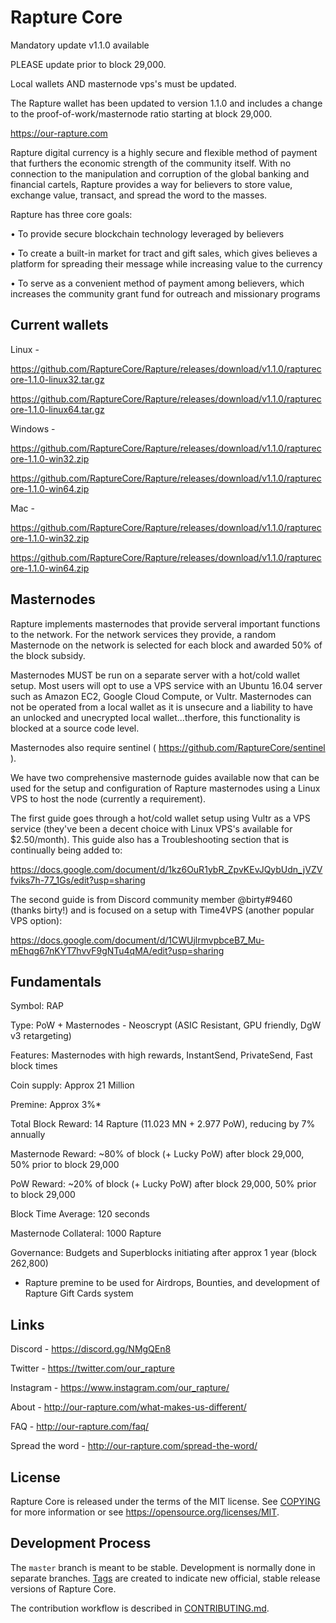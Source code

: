Rapture Core
=============

Mandatory update v1.1.0 available

PLEASE update prior to block 29,000. 

Local wallets AND masternode vps's must be updated.

The Rapture wallet has been updated to version 1.1.0 and includes a change to the proof-of-work/masternode ratio starting at block 29,000.

https://our-rapture.com

Rapture digital currency is a highly secure and flexible method of payment that furthers the economic strength of the community itself. With no connection to the manipulation and corruption of the global banking and financial cartels, Rapture provides a way for believers to store value, exchange value, transact, and spread the word to the masses. 

Rapture has three core goals:

• To provide secure blockchain technology leveraged by believers

• To create a built-in market for tract and gift sales, which gives believes a platform for spreading their message while increasing value to the currency

• To serve as a convenient method of payment among believers, which increases the community grant fund for outreach and missionary programs


Current wallets
---------------
Linux -

https://github.com/RaptureCore/Rapture/releases/download/v1.1.0/rapturecore-1.1.0-linux32.tar.gz

https://github.com/RaptureCore/Rapture/releases/download/v1.1.0/rapturecore-1.1.0-linux64.tar.gz

Windows -

https://github.com/RaptureCore/Rapture/releases/download/v1.1.0/rapturecore-1.1.0-win32.zip

https://github.com/RaptureCore/Rapture/releases/download/v1.1.0/rapturecore-1.1.0-win64.zip

Mac -

https://github.com/RaptureCore/Rapture/releases/download/v1.1.0/rapturecore-1.1.0-win32.zip

https://github.com/RaptureCore/Rapture/releases/download/v1.1.0/rapturecore-1.1.0-win64.zip


Masternodes
-----------
Rapture implements masternodes that provide serveral important functions to the network. For the network services they provide, a random Masternode on the network is selected for each block and awarded 50% of the block subsidy.

Masternodes MUST be run on a separate server with a hot/cold wallet setup. Most users will opt to use a VPS service with an Ubuntu 16.04 server such as Amazon EC2, Google Cloud Compute, or Vultr. Masternodes can not be operated from a local wallet as it is unsecure and a liability to have an unlocked and unecrypted local wallet...therfore, this functionality is blocked at a source code level.

Masternodes also require sentinel ( https://github.com/RaptureCore/sentinel ).

We have two comprehensive masternode guides available now that can be used for the setup and configuration of Rapture masternodes using a Linux VPS to host the node (currently a requirement).

The first guide goes through a hot/cold wallet setup using Vultr as a VPS service (they've been a decent choice with Linux VPS's available for $2.50/month). This guide also has a Troubleshooting section that is continually being added to:

https://docs.google.com/document/d/1kz6OuR1ybR_ZpvKEvJQybUdn_jVZVfviks7h-77_1Gs/edit?usp=sharing

The second guide is from Discord community member @birty#9460 (thanks birty!) and is focused on a setup with Time4VPS (another popular VPS option):

https://docs.google.com/document/d/1CWUjlrmvpbceB7_Mu-mEhqg67nKYT7hvvF9gNTu4qMA/edit?usp=sharing


Fundamentals
------------

Symbol: RAP

Type: PoW + Masternodes - Neoscrypt (ASIC Resistant, GPU friendly, DgW v3 retargeting)

Features: Masternodes with high rewards, InstantSend, PrivateSend, Fast block times

Coin supply: Approx 21 Million

Premine: Approx 3%*

Total Block Reward: 14 Rapture (11.023 MN + 2.977 PoW),  reducing by 7% annually

Masternode Reward: ~80% of block (+ Lucky PoW) after block 29,000, 50% prior to block 29,000

PoW Reward: ~20% of block (+ Lucky PoW) after block 29,000, 50% prior to block 29,000

Block Time Average: 120 seconds

Masternode Collateral: 1000 Rapture

Governance: Budgets and Superblocks initiating after approx 1 year (block 262,800)

* Rapture premine to be used for Airdrops, Bounties, and development of Rapture Gift Cards system


Links
-------

Discord - https://discord.gg/NMgQEn8

Twitter - https://twitter.com/our_rapture

Instagram - https://www.instagram.com/our_rapture/

About - http://our-rapture.com/what-makes-us-different/

FAQ - http://our-rapture.com/faq/

Spread the word - http://our-rapture.com/spread-the-word/


License
-------

Rapture Core is released under the terms of the MIT license. See [COPYING](COPYING) for more
information or see https://opensource.org/licenses/MIT.


Development Process
-------------------

The `master` branch is meant to be stable. Development is normally done in separate branches.
[Tags](https://github.com/RaptureCore/Rapture/tags) are created to indicate new official,
stable release versions of Rapture Core.

The contribution workflow is described in [CONTRIBUTING.md](CONTRIBUTING.md).
